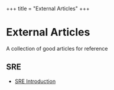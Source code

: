 +++
title = "External Articles"
+++

# External Articles
A collection of good articles for reference

## SRE
- [SRE Introduction](https://sre.google/sre-book/introduction/)